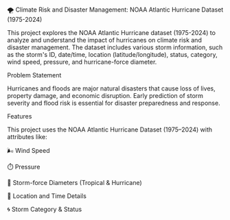 🌪️ Climate Risk and Disaster Management: NOAA Atlantic Hurricane Dataset (1975-2024)

This project explores the NOAA Atlantic Hurricane dataset (1975-2024) to analyze and understand the impact of hurricanes on climate risk and disaster management. The dataset includes various storm information, such as the storm's ID, date/time, location (latitude/longitude), status, category, wind speed, pressure, and hurricane-force diameter.

Problem Statement

Hurricanes and floods are major natural disasters that cause loss of lives, property damage, and economic disruption. Early prediction of storm severity and flood risk is essential for disaster preparedness and response.

Features

This project uses the NOAA Atlantic Hurricane Dataset (1975–2024) with attributes like:

🌬️ Wind Speed

⏱️ Pressure

📏 Storm-force Diameters (Tropical & Hurricane)

📍 Location and Time Details

🌀 Storm Category & Status
